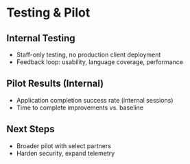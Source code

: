 # Testing & Pilot

## Internal Testing
- Staff-only testing, no production client deployment
- Feedback loop: usability, language coverage, performance

## Pilot Results (Internal)
- Application completion success rate (internal sessions)
- Time to complete improvements vs. baseline

## Next Steps
- Broader pilot with select partners
- Harden security, expand telemetry
